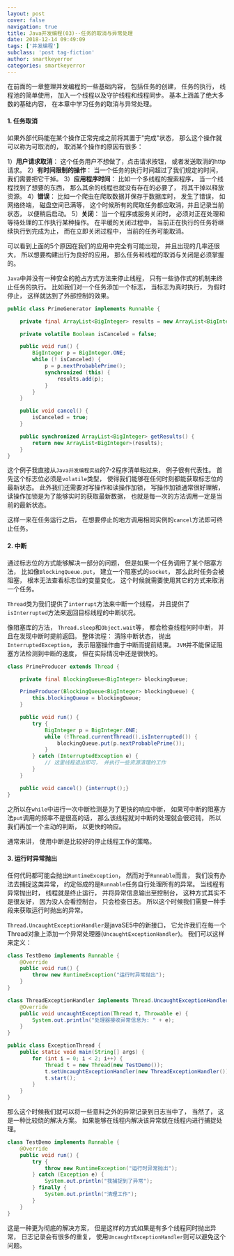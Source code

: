 ```yaml
---
layout: post
cover: false
navigation: true
title: Java并发编程(03)--任务的取消与异常处理
date: 2018-12-14 09:49:09
tags: ['并发编程']
subclass: 'post tag-fiction'
author: smartkeyerror
categories: smartkeyerror
---
```


在前面的一章整理并发编程的一些基础内容， 包括任务的创建， 任务的执行， 线程池的简单使用， 加入一个线程以及守护线程和线程同步。 基本上涵盖了绝大多数的基础内容， 在本章中学习任务的取消与异常处理。

<!---more--->

#### 1. 任务取消
如果外部代码能在某个操作正常完成之前将其置于"完成"状态， 那么这个操作就可以称为可取消的， 取消某个操作的原因有很多：

1）**用户请求取消**： 这个任务用户不想做了，点击请求按钮， 或者发送取消的http请求。
2）**有时间限制的操作**： 当一个任务的执行时间超过了我们规定的时间， 我们需要把它干掉。
3）**应用程序时间**： 比如一个多线程的搜索程序， 当一个线程找到了想要的东西， 那么其余的线程也就没有存在的必要了， 将其干掉以释放资源。
4）**错误**： 比如一个爬虫在爬取数据并保存于数据库时， 发生了错误， 如网络终端， 磁盘空间已满等， 这个时候所有的爬取任务都应取消，并且记录当前状态， 以便稍后启动。
5）**关闭**： 当一个程序或服务关闭时， 必须对正在处理和等待处理的工作执行某种操作。 在平缓的关闭过程中， 当前正在执行的任务将继续执行到完成为止， 而在立即关闭过程中， 当前的任务可能取消。

可以看到上面的5个原因在我们的应用中完全有可能出现， 并且出现的几率还很大， 所以想要构建出行为良好的应用， 那么任务和线程的取消与关闭是必须掌握的。

`Java`中并没有一种安全的抢占方式方法来停止线程， 只有一些协作式的机制来终止任务的执行。 比如我们对一个任务添加一个标志， 当标志为真时执行， 为假时停止， 这样就达到了外部控制的效果。

```java
public class PrimeGenerator implements Runnable {

    private final ArrayList<BigInteger> results = new ArrayList<BigInteger>();

    private volatile Boolean isCanceled = false;

    public void run() {
        BigInteger p = BigInteger.ONE;
        while (! isCanceled) {
            p = p.nextProbablePrime();
            synchronized (this) {
                results.add(p);
            }
        }
    }

    public void cancel() {
        isCanceled = true;
    }

    public synchronized ArrayList<BigInteger> getResults() {
        return new ArrayList<BigInteger>(results);
    }
}
```
这个例子我直接从`Java并发编程实战`的7-2程序清单粘过来， 例子很有代表性。 首先这个标志位必须是`volatile`类型， 使得我们能够在任何时刻都能获取标志位的最新状态。  此外我们还需要对写操作和读操作加锁， 写操作加锁通常很好理解， 读操作加锁是为了能够实时的获取最新数据， 也就是每一次的方法调用一定是当前的最新状态。

这样一来在任务运行之后， 在想要停止的地方调用相同实例的`cancel`方法即可终止任务。


#### 2. 中断
通过标志位的方式能够解决一部分的问题， 但是如果一个任务调用了某个阻塞方法， 比如像`BlockingQueue.put`， 建立一个阻塞式的`socket`， 那么此时任务会被阻塞， 根本无法查看标志位的变量变化， 这个时候就需要使用其它的方式来取消一个任务。

`Thread`类为我们提供了`interrupt`方法来中断一个线程， 并且提供了`isInterrupted`方法来返回目标线程的中断状况。

像阻塞库的方法， `Thread.sleep`和`Object.wait`等， 都会检查线程何时中断， 并且在发现中断时提前返回。 整体流程： 清除中断状态， 抛出`InterruptedException`， 表示阻塞操作由于中断而提前结束。 `JVM`并不能保证阻塞方法检测到中断的速度， 但在实际情况中还是很快的。
```java
class PrimeProducer extends Thread {

    private final BlockingQueue<BigInteger> blockingQueue;

    PrimeProducer(BlockingQueue<BigInteger> blockingQueue) {
        this.blockingQueue = blockingQueue;
    }

    public void run() {
        try {
            BigInteger p = BigInteger.ONE;
            while (!Thread.currentThread().isInterrupted()) {
                blockingQueue.put(p.nextProbablePrime());
            }
        } catch (InterruptedException e) {
            // 这里线程退出即可， 并执行一些资源清理的工作
        }
    }

    public void cancel() {interrupt();}
}
```
之所以在`while`中进行一次中断检测是为了更快的响应中断， 如果可中断的阻塞方法`put`调用的频率不是很高的话， 那么该线程就对中断的处理就会很迟钝， 所以我们再加一个主动的判断， 以更快的响应。

通常来讲， 使用中断是比较好的停止线程工作的策略。


#### 3. 运行时异常抛出
任何代码都可能会抛出`RuntimeException`， 然而对于`Runnable`而言， 我们没有办法去捕捉这类异常， 约定俗成的是`Runnable`任务自行处理所有的异常。 当线程有异常抛出时， 线程就是终止运行， 并将异常信息输出至控制台， 这种方式其实不是很友好， 因为没人会看控制台， 只会检查日志。 所以这个时候我们需要一种手段来获取运行时抛出的异常。

`Thread.UncaughtExceptionHandler`是javaSE5中的新接口， 它允许我们在每一个Thread对象上添加一个异常处理器(`UncaughtExceptionHandler`)。 我们可以这样来定义：

```java
class TestDemo implements Runnable {
    @Override
    public void run() {
        throw new RuntimeException("运行时异常抛出");
    }
}

class ThreadExceptionHandler implements Thread.UncaughtExceptionHandler {
    @Override
    public void uncaughtException(Thread t, Throwable e) {
        System.out.println("处理器接收异常信息为: " + e);
    }
}

public class ExceptionThread {
    public static void main(String[] args) {
        for (int i = 0; i < 2; i++) {
            Thread t = new Thread(new TestDemo());
            t.setUncaughtExceptionHandler(new ThreadExceptionHandler());
            t.start();
        }
    }
}
```

那么这个时候我们就可以将一些意料之外的异常记录到日志当中了， 当然了， 这是一种比较绕的解决方案。 如果能够在线程内解决该异常就在线程内进行捕捉处理。

```java
class TestDemo implements Runnable {
    @Override
    public void run() {
        try {
            throw new RuntimeException("运行时异常抛出");
        } catch (Exception e) {
            System.out.println("我捕捉到了异常");
        } finally {
            System.out.println("清理工作");
        }
    }
}
```

这是一种更为彻底的解决方案， 但是这样的方式如果是有多个线程同时抛出异常， 日志记录会有很多的重复， 使用`UncaughtExceptionHandler`则可以避免这个问题。